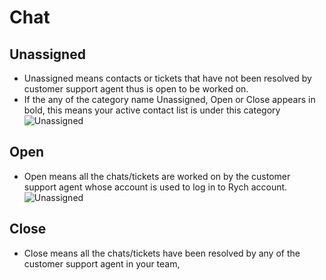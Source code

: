 # Chat
## Unassigned
+ Unassigned means contacts or tickets that have not been resolved by customer support agent thus is open to be worked on.
+ If the any of the category name Unassigned, Open or Close appears in bold, this means your active contact list is under this category ![Unassigned](../../static/img/chats_img/tabs.jpg)

## Open
+ Open means all the chats/tickets are worked on by the customer support agent whose account is
used to log in to Rych account.![Unassigned](../../static/img/chats_img/open_2.jpg)

## Close
+ Close means all the chats/tickets have been resolved by any of the customer support agent in your team,
